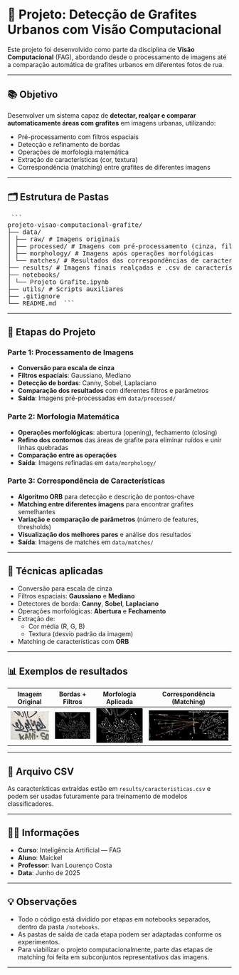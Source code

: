 # 🧠 Projeto: Detecção de Grafites Urbanos com Visão Computacional

Este projeto foi desenvolvido como parte da disciplina de **Visão Computacional** (FAG), abordando desde o processamento de imagens até a comparação automática de grafites urbanos em diferentes fotos de rua.

---

## 📚 Objetivo

Desenvolver um sistema capaz de **detectar, realçar e comparar automaticamente áreas com grafites** em imagens urbanas, utilizando:

- Pré-processamento com filtros espaciais
- Detecção e refinamento de bordas
- Operações de morfologia matemática
- Extração de características (cor, textura)
- Correspondência (matching) entre grafites de diferentes imagens

---

## 🗂️ Estrutura de Pastas

<pre lang="markdown"> ``` 
projeto-visao-computacional-grafite/
├── data/
│ ├── raw/ # Imagens originais
│ ├── processed/ # Imagens com pré-processamento (cinza, filtros, bordas)
│ ├── morphology/ # Imagens após operações morfológicas
│ └── matches/ # Resultados das correspondências de características
├── results/ # Imagens finais realçadas e .csv de características
├── notebooks/
│ └── Projeto Grafite.ipynb
├── utils/ # Scripts auxiliares
├── .gitignore
└── README.md  ``` 
</pre>

---

## 🚦 Etapas do Projeto

### **Parte 1: Processamento de Imagens**
- **Conversão para escala de cinza**
- **Filtros espaciais**: Gaussiano, Mediano
- **Detecção de bordas**: Canny, Sobel, Laplaciano
- **Comparação dos resultados** com diferentes filtros e parâmetros
- **Saída**: Imagens pré-processadas em `data/processed/`

### **Parte 2: Morfologia Matemática**
- **Operações morfológicas**: abertura (opening), fechamento (closing)
- **Refino dos contornos** das áreas de grafite para eliminar ruídos e unir linhas quebradas
- **Comparação entre as operações**
- **Saída**: Imagens refinadas em `data/morphology/`

### **Parte 3: Correspondência de Características**
- **Algoritmo ORB** para detecção e descrição de pontos-chave
- **Matching entre diferentes imagens** para encontrar grafites semelhantes
- **Variação e comparação de parâmetros** (número de features, thresholds)
- **Visualização dos melhores pares** e análise dos resultados
- **Saída**: Imagens de matches em `data/matches/`

---

## 🔧 Técnicas aplicadas

- Conversão para escala de cinza
- Filtros espaciais: **Gaussiano** e **Mediano**
- Detectores de borda: **Canny**, **Sobel**, **Laplaciano**
- Operações morfológicas: **Abertura** e **Fechamento**
- Extração de:
  - Cor média (R, G, B)
  - Textura (desvio padrão da imagem)
- Matching de características com **ORB**

---

## 📊 Exemplos de resultados

| Imagem Original | Bordas + Filtros | Morfologia Aplicada | Correspondência (Matching) |
|-----------------|------------------|---------------------|----------------------------|
| ![](data/raw/IMG_8857.jpg) | ![](data/processed/canny_12.jpg) | ![](data/morphology/canny_12.jpg) | ![](data/matches/matches_n800_r65/canny_109_canny_112.jpg) |

---

## 📁 Arquivo CSV

As características extraídas estão em `results/caracteristicas.csv` e podem ser usadas futuramente para treinamento de modelos classificadores.

---

## 👨‍🎓 Informações

- **Curso**: Inteligência Artificial — FAG
- **Aluno**: Maickel
- **Professor**: Ivan Lourenço Costa
- **Data**: Junho de 2025

---

## 💡 Observações

- Todo o código está dividido por etapas em notebooks separados, dentro da pasta `/notebooks`.
- As pastas de saída de cada etapa podem ser adaptadas conforme os experimentos.
- Para viabilizar o projeto computacionalmente, parte das etapas de matching foi feita em subconjuntos representativos das imagens.

---
